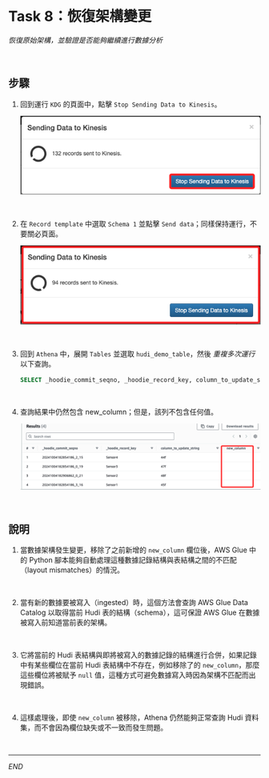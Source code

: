 # Task 8：恢復架構變更

_恢復原始架構，並驗證是否能夠繼續進行數據分析_

<br>

## 步驟

1. 回到運行 `KDG` 的頁面中，點擊 `Stop Sending Data to Kinesis`。

    ![](images/img_60.png)

<br>

2. 在 `Record template` 中選取 `Schema 1` 並點擊 `Send data`；同樣保持運行，不要關必頁面。

    ![](images/img_61.png)

<br>

3. 回到 `Athena` 中，展開 `Tables` 並選取 `hudi_demo_table`，然後 _重複多次運行_ 以下查詢。

    ```sql
    SELECT _hoodie_commit_seqno, _hoodie_record_key, column_to_update_string, new_column FROM "hudi_demo_table"
    ```

<br>

4. 查詢結果中仍然包含 new_column；但是，該列不包含任何值。

    ![](images/img_62.png)

<br>

## 說明

1. 當數據架構發生變更，移除了之前新增的 `new_column` 欄位後，AWS Glue 中的 Python 腳本能夠自動處理這種數據記錄結構與表結構之間的不匹配（layout mismatches）的情況。

<br>

2. 當有新的數據要被寫入（ingested）時，這個方法會查詢 AWS Glue Data Catalog 以取得當前 Hudi 表的結構（schema），這可保證 AWS Glue 在數據被寫入前知道當前表的架構。

<br>

3. 它將當前的 Hudi 表結構與即將被寫入的數據記錄的結構進行合併，如果記錄中有某些欄位在當前 Hudi 表結構中不存在，例如移除了的 `new_column`，那麼這些欄位將被賦予 `null` 值，這種方式可避免數據寫入時因為架構不匹配而出現錯誤。

<br>

4. 這樣處理後，即使 `new_column` 被移除，Athena 仍然能夠正常查詢 Hudi 資料集，而不會因為欄位缺失或不一致而發生問題。

<br>

___

_END_